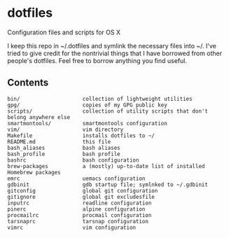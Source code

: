 dotfiles
========
Configuration files and scripts for OS X

I keep this repo in ~/.dotfiles and symlink the necessary files into ~/.
I've tried to give credit for the nontrivial things that I have borrowed
from other people's dotfiles. Feel free to borrow anything you find useful.

Contents
--------
    bin/                    collection of lightweight utilities
    gpg/                    copies of my GPG public key
    scripts/                collection of utility scripts that don't belong anywhere else
    smartmontools/          smartmontools configuration
    vim/                    vim directory
    Makefile                installs dotfiles to ~/
    README.md               this file
    bash_aliases            bash aliases
    bash_profile            bash profile
    bashrc                  bash configuration
    brew-packages           a (mostly) up-to-date list of installed Homebrew packages
    emrc                    uemacs configuration
    gdbinit                 gdb startup file; symlnked to ~/.gdbinit
    gitconfig               global git configuration
    gitignore               global git excludesfile
    inputrc                 readline configuration
    pinerc                  alpine configuration
    procmailrc              procmail configuration
    tarsnaprc               tarsnap configuration
    vimrc                   vim configuration
